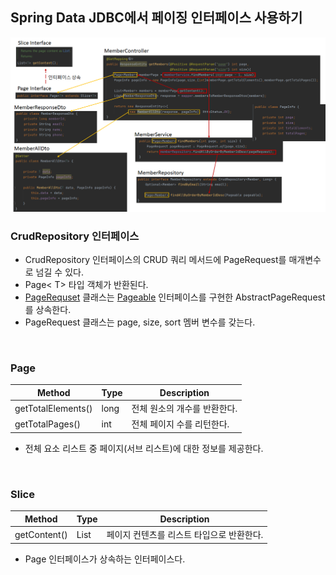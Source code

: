 ## Spring Data JDBC에서 페이징 인터페이스 사용하기
![](Spring/JDBC_Pagination.png)

### CrudRepository 인터페이스

- CrudRepository 인터페이스의 CRUD 쿼리 메서드에 PageRequest를 매개변수로 넘길 수 있다.
- Page< T> 타입 객체가 반환된다.
- [PageRequset](https://docs.spring.io/spring-data/commons/docs/current/api/org/springframework/data/domain/PageRequest.html) 클래스는 [Pageable](https://docs.spring.io/spring-data/commons/docs/current/api/org/springframework/data/domain/Pageable.html) 인터페이스를 구현한 AbstractPageRequest를 상속한다.
- PageRequest 클래스는 page, size, sort 멤버 변수를 갖는다.
<br>

### Page<T>

| Method | Type | Description |
| --- | --- | --- |
| getTotalElements() | long | 전체 원소의 개수를 반환한다. |
| getTotalPages() | int | 전체 페이지 수를 리턴한다. |

- 전체 요소 리스트 중 페이지(서브 리스트)에 대한 정보를 제공한다.
<br>

### Slice<T>

| Method | Type | Description |
| --- | --- | --- |
| getContent() | List<T> | 페이지 컨텐츠를 리스트 타입으로 반환한다. |

- Page<T> 인터페이스가 상속하는 인터페이스다.
<br>
